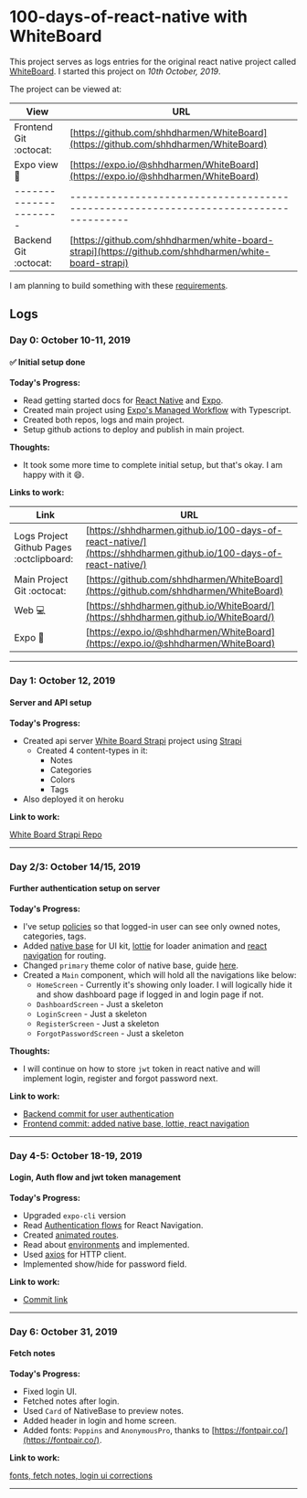 # 100-days-of-react-native with WhiteBoard

This project serves as logs entries for the original react native project called [WhiteBoard](https://github.com/shhdharmen/WhiteBoard). I started this project on _10th October, 2019_.

The project can be viewed at:

| View                   | URL                                                                                                  |
| ---------------------- | ---------------------------------------------------------------------------------------------------- |
| Frontend Git :octocat: | [https://github.com/shhdharmen/WhiteBoard](https://github.com/shhdharmen/WhiteBoard)                 |
| Expo view :iphone:     | [https://expo.io/@shhdharmen/WhiteBoard](https://expo.io/@shhdharmen/WhiteBoard)                     |
| ---------------------- | ------------------------------------------------------------------------------------                 |
| Backend Git :octocat:  | [https://github.com/shhdharmen/white-board-strapi](https://github.com/shhdharmen/white-board-strapi) |

I am planning to build something with these [requirements](REQUIREMENTS.md).

## Logs

<!--

### Day 0: February 30, 2016 (Example 1)

#### (delete me or comment me out)

**Today's Progress:**

Fixed CSS, worked on canvas functionality for the app.

**Thoughts:**

I really struggled with CSS, but, overall, I feel like I am slowly getting better at it. Canvas is still new for me, but I managed to figure out some basic functionality.

**Link to work:**

[Calculator App](http://www.example.com)

---

-->

### Day 0: October 10-11, 2019

#### :white_check_mark: Initial setup done

**Today's Progress:**

- Read getting started docs for [React Native](https://facebook.github.io/react-native/docs/getting-started) and [Expo](https://docs.expo.io/versions/latest/).
- Created main project using [Expo's Managed Workflow](https://docs.expo.io/versions/v35.0.0/workflow/exploring-managed-workflow/) with Typescript.
- Created both repos, logs and main project.
- Setup github actions to deploy and publish in main project.

**Thoughts:**

- It took some more time to complete initial setup, but that's okay. I am happy with it :smile:.

**Links to work:**

| Link                                     | URL                                                                                                              |
| ---------------------------------------- | ---------------------------------------------------------------------------------------------------------------- |
| Logs Project Github Pages :octclipboard: | [https://shhdharmen.github.io/100-days-of-react-native/](https://shhdharmen.github.io/100-days-of-react-native/) |
| Main Project Git :octocat:               | [https://github.com/shhdharmen/WhiteBoard](https://github.com/shhdharmen/WhiteBoard)                             |
| Web :computer:                           | [https://shhdharmen.github.io/WhiteBoard/](https://shhdharmen.github.io/WhiteBoard/)                             |
| Expo :iphone:                            | [https://expo.io/@shhdharmen/WhiteBoard](https://expo.io/@shhdharmen/WhiteBoard)                                 |

---

### Day 1: October 12, 2019

#### Server and API setup

**Today's Progress:**

- Created api server [White Board Strapi](https://github.com/shhdharmen/white-board-strapi) project using [Strapi](strapi.io)
  - Created 4 content-types in it:
    - Notes
    - Categories
    - Colors
    - Tags
- Also deployed it on heroku

**Link to work:**

[White Board Strapi Repo](https://github.com/shhdharmen/white-board-strapi)

---

### Day 2/3: October 14/15, 2019

#### Further authentication setup on server

**Today's Progress:**

- I've setup [policies](https://strapi.io/documentation/3.0.0-beta.x/concepts/policies.html#concept) so that logged-in user can see only owned notes, categories, tags.
- Added [native base](https://nativebase.io/) for UI kit, [lottie](https://airbnb.io/lottie/#/) for loader animation and [react navigation](https://reactnavigation.org/en/) for routing.
- Changed `primary` theme color of native base, guide [here](https://docs.nativebase.io/Customize.html#theaming-nb-headref).
- Created a `Main` component, which will hold all the navigations like below:
  - `HomeScreen` - Currently it's showing only loader. I will logically hide it and show dashboard page if logged in and login page if not.
  - `DashboardScreen` - Just a skeleton
  - `LoginScreen` - Just a skeleton
  - `RegisterScreen` - Just a skeleton
  - `ForgotPasswordScreen` - Just a skeleton

**Thoughts:**

- I will continue on how to store `jwt` token in react native and will implement login, register and forgot password next.

**Link to work:**

- [Backend commit for user authentication](https://github.com/shhdharmen/white-board-strapi/commit/63868495d0917dff9117e9d6e03ac7bc1e62a48b)
- [Frontend commit: added native base, lottie, react navigation](https://github.com/shhdharmen/WhiteBoard/commit/0c9a5aa589f1c1e163d1cf5af414b2f16fd4159a)

---

### Day 4-5: October 18-19, 2019

#### Login, Auth flow and jwt token management

**Today's Progress:**

- Upgraded `expo-cli` version
- Read [Authentication flows](https://reactnavigation.org/docs/en/auth-flow.html) for React Navigation.
- Created [animated routes](https://reactnavigation.org/docs/en/animated-switch-navigator.html).
- Read about [environments](https://github.com/luggit/react-native-config/issues/249#issuecomment-386090809) and implemented.
- Used [axios](https://github.com/axios/axios) for HTTP client.
- Implemented show/hide for password field.

**Link to work:**

- [Commit link](https://github.com/shhdharmen/WhiteBoard/commit/af7217c7e67f1bb412b7ebf0382f8ea2a9de5390)

---

### Day 6: October 31, 2019

#### Fetch notes

**Today's Progress:**

- Fixed login UI.
- Fetched notes after login.
- Used `Card` of NativeBase to preview notes.
- Added header in login and home screen.
- Added fonts: `Poppins` and `AnonymousPro`, thanks to [https://fontpair.co/](https://fontpair.co/).

**Link to work:**

[fonts, fetch notes, login ui corrections](https://github.com/shhdharmen/WhiteBoard/commit/e86de5b25995953f161f670585eca0758866f251)

---
